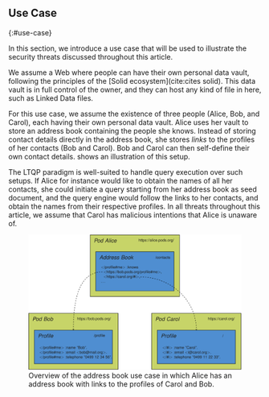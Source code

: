 ## Use Case
{:#use-case}

In this section, we introduce a use case
that will be used to illustrate the security threats discussed throughout this article.

We assume a Web where people can have their own personal data vault,
following the principles of the [Solid ecosystem](cite:cites solid).
This data vault is in full control of the owner,
and they can host any kind of file in here, such as Linked Data files.

For this use case, we assume the existence of three people (Alice, Bob, and Carol),
each having their own personal data vault.
Alice uses her vault to store an address book containing the people she knows.
Instead of storing contact details directly in the address book,
she stores _links_ to the profiles of her contacts (Bob and Carol).
Bob and Carol can then self-define their own contact details.
[](#figure-use-case) shows an illustration of this setup.

The LTQP paradigm is well-suited to handle query execution over such setups.
If Alice for instance would like to obtain the names of all her contacts,
she could initiate a query starting from her address book as seed document,
and the query engine would follow the links to her contacts,
and obtain the names from their respective profiles.
In all threats throughout this article,
we assume that Carol has malicious intentions that Alice is unaware of.

<figure id="figure-use-case">
<img src="img/use-case.svg" alt="[Personal Address Book]" class="figure-width-twothird">
<figcaption markdown="block">
Overview of the address book use case
in which Alice has an address book with links to the profiles of Carol and Bob.
</figcaption>
</figure>

